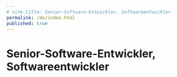 ```yaml
---
# site.title: Senior-Software-Entwickler, Softwareentwickler
permalink: /de/index.html
published: true
---
```


# Senior-Software-Entwickler, Softwareentwickler

